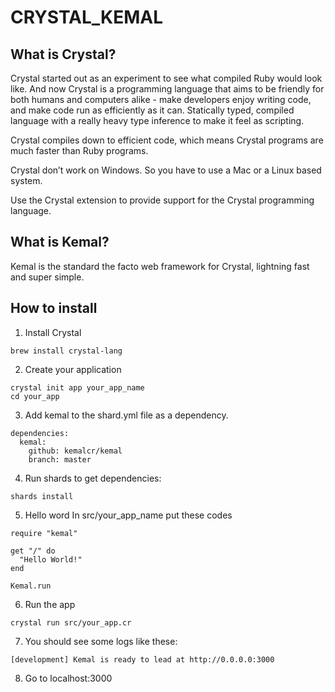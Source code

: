 # CRYSTAL_KEMAL

## What is Crystal?
Crystal started out as an experiment to see what compiled Ruby would look like. And now Crystal is a programming language that aims to be friendly for both humans and computers alike - make developers enjoy writing code, and make code run as efficiently as it can. Statically typed, compiled language with a really heavy type inference to make it feel as scripting. 

Crystal compiles down to efficient code, which means Crystal programs are much faster than Ruby programs.

Crystal don’t work on Windows. So you have to use a Mac or a Linux based system.

Use the Crystal extension to provide support for the Crystal programming language.


## What is Kemal?
Kemal is the standard the facto web framework for Crystal, lightning fast and super simple.





## How to install
1. Install Crystal 
```
brew install crystal-lang
```
2. Create your application
```
crystal init app your_app_name
cd your_app
```
3. Add kemal to the shard.yml file as a dependency.
```
dependencies:
  kemal:
    github: kemalcr/kemal
    branch: master
```
4. Run shards to get dependencies:
```
shards install
```
5. Hello word 
In src/your_app_name put these codes
```
require "kemal"

get "/" do
  "Hello World!"
end

Kemal.run
```
6. Run the app
```
crystal run src/your_app.cr
```
7. You should see some logs like these:
```
[development] Kemal is ready to lead at http://0.0.0.0:3000
```
8. Go to localhost:3000


